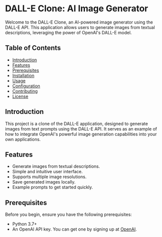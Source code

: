 # DALL-E Clone: AI Image Generator

Welcome to the DALL-E Clone, an AI-powered image generator using the DALL-E API. This application allows users to generate images from textual descriptions, leveraging the power of OpenAI's DALL-E model.

## Table of Contents

- [Introduction](#introduction)
- [Features](#features)
- [Prerequisites](#prerequisites)
- [Installation](#installation)
- [Usage](#usage)
- [Configuration](#configuration)
- [Contributing](#contributing)
- [License](#license)

## Introduction

This project is a clone of the DALL-E application, designed to generate images from text prompts using the DALL-E API. It serves as an example of how to integrate OpenAI's powerful image generation capabilities into your own applications.

## Features

- Generate images from textual descriptions.
- Simple and intuitive user interface.
- Supports multiple image resolutions.
- Save generated images locally.
- Example prompts to get started quickly.

## Prerequisites

Before you begin, ensure you have the following prerequisites:

- Python 3.7+
- An OpenAI API key. You can get one by signing up at [OpenAI](https://beta.openai.com/signup/).
